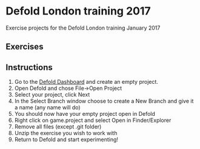 # Defold London training 2017
Exercise projects for the Defold London training January 2017

## Exercises


## Instructions
1. Go to the [Defold Dashboard](http://www.dashboard.defold.com) and create an empty project.
2. Open Defold and chose File->Open Project
3. Select your project, click Next
4. In the Select Branch window choose to create a New Branch and give it a name (any name will do)
5. You should now have your empty project open in Defold
6. Right click on game.project and select Open in Finder/Explorer
7. Remove all files (except .git folder)
8. Unzip the exercise you wish to work with
9. Return to Defold and start experimenting!